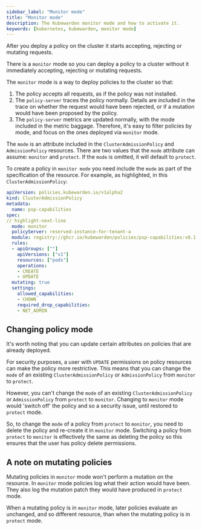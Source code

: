 ```yaml
---
sidebar_label: "Monitor mode"
title: "Monitor mode"
description: The Kubewarden monitor mode and how to activate it.
keywords: [kubernetes, kubewarden, monitor mode]
---
```


After you deploy a policy on the cluster it starts accepting, rejecting or mutating requests.

There is a `monitor` mode so you can deploy a policy to a cluster without it immediately accepting, rejecting or mutating requests.

The `monitor` mode is a way to deploy policies to the cluster so that:

1. The policy accepts all requests, as if the policy was not installed.
1. The `policy-server` traces the policy normally.
Details are included in the trace on whether the request would have been rejected,
or if a mutation would have been proposed by the policy.
1. The `policy-server` metrics are updated normally, with the mode included in the metric baggage.
Therefore, it's easy to filter policies by mode, and focus on the ones deployed via `monitor` mode.

The `mode` is an attribute included in the `ClusterAdmissionPolicy` and `AdmissionPolicy` resources.
There are two values that the `mode` attribute can assume: `monitor` and `protect`.
If the `mode` is omitted, it will default to `protect`.

To create a policy in `monitor mode` you need include the `mode` as part of the specification of the resource.
For example, as highlighted, in this `ClusterAdmissionPolicy`:

```yaml
apiVersion: policies.kubewarden.io/v1alpha2
kind: ClusterAdmissionPolicy
metadata:
  name: psp-capabilities
spec:
// highlight-next-line
  mode: monitor
  policyServer: reserved-instance-for-tenant-a
  module: registry://ghcr.io/kubewarden/policies/psp-capabilities:v0.1.3
  rules:
  - apiGroups: [""]
    apiVersions: ["v1"]
    resources: ["pods"]
    operations:
    - CREATE
    - UPDATE
  mutating: true
  settings:
    allowed_capabilities:
    - CHOWN
    required_drop_capabilities:
    - NET_ADMIN
```

## Changing policy mode

It's worth noting that you can update certain attributes on policies
that are already deployed.

For security purposes, a user with `UPDATE` permissions on policy resources can make the policy more restrictive.
This means that you can change the `mode` of an existing `ClusterAdmissionPolicy` or `AdmissionPolicy` from `monitor` to `protect`.

However, you can't change the `mode` of an existing `ClusterAdmissionPolicy` or `AdmissionPolicy` from `protect` to `monitor`.
Changing to `monitor` mode would 'switch off' the policy and so a security issue, until restored to `protect` mode.

So, to change the `mode` of a policy from `protect` to `monitor`,
you need to delete the policy and re-create it in `monitor` mode.
Switching a policy from `protect` to `monitor` is effectively the same as deleting the policy so this ensures that the user has policy delete permissions.

## A note on mutating policies

Mutating policies in `monitor` mode won't perform a mutation on the resource.
In `monitor` mode policies log what their action would have been.
They also log the mutation patch they would have produced in `protect` mode.

When a mutating policy is in `monitor` mode, later policies evaluate an unchanged, and so different resource, than when the mutating policy is in `protect` mode.
